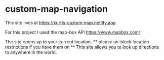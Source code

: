 # custom-map-navigation

This site lives at
https://kurtis-custom-map.netlify.app

For this project I used the map-box API https://www.mapbox.com/

The site opens up to your current location.  ** please un-block location restrictions if you have them on **
This site allows you to look up directions to anywhere in the world. 


